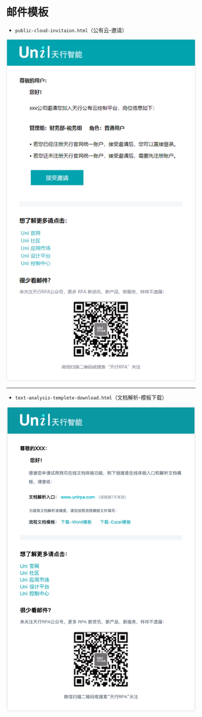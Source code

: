 # 邮件模板

- `public-cloud-invitaion.html`（公有云-邀请）

![公有云-邀请](./public-cloud-invitation.png)

---

- `text-analysis-templete-download.html`（文档解析-模板下载）

![文档解析-模板下载](./text-analysis-templete-download.png)
